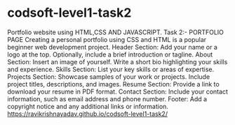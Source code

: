 # codsoft-level1-task2
Portfolio website using HTML,CSS AND JAVASCRIPT.
Task 2:- PORTFOLIO PAGE
Creating a personal portfolio using CSS and HTML is a popular beginner web development
project. Header Section: Add your name or a logo at the top.
Optionally, include a brief introduction or tagline.
About Section: Insert an image of yourself.
Write a short bio highlighting your skills and experience.
Skills Section: List your key skills or areas of expertise.
Projects Section: Showcase samples of your work or projects.
Include project titles, descriptions, and images.
Resume Section: Provide a link to download your resume in PDF format.
Contact Section: Include your contact information, such as email address and phone
number.
Footer: Add a copyright notice and any additional links or information.
https://ravikrishnayadav.github.io/codsoft-level1-task2/
